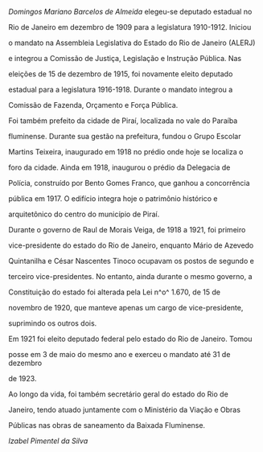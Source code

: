

*Domingos Mariano Barcelos de Almeida* elegeu-se deputado estadual no

Rio de Janeiro em dezembro de 1909 para a legislatura 1910-1912. Iniciou

o mandato na Assembleia Legislativa do Estado do Rio de Janeiro (ALERJ)

e integrou a Comissão de Justiça, Legislação e Instrução Pública. Nas

eleições de 15 de dezembro de 1915, foi novamente eleito deputado

estadual para a legislatura 1916-1918. Durante o mandato integrou a

Comissão de Fazenda, Orçamento e Força Pública.



Foi também prefeito da cidade de Piraí, localizada no vale do Paraíba

fluminense. Durante sua gestão na prefeitura, fundou o Grupo Escolar

Martins Teixeira, inaugurado em 1918 no prédio onde hoje se localiza o

foro da cidade. Ainda em 1918, inaugurou o prédio da Delegacia de

Polícia, construído por Bento Gomes Franco, que ganhou a concorrência

pública em 1917. O edifício integra hoje o patrimônio histórico e

arquitetônico do centro do município de Piraí.



Durante o governo de Raul de Morais Veiga, de 1918 a 1921, foi primeiro

vice-presidente do estado do Rio de Janeiro, enquanto Mário de Azevedo

Quintanilha e César Nascentes Tinoco ocupavam os postos de segundo e

terceiro vice-presidentes. No entanto, ainda durante o mesmo governo, a

Constituição do estado foi alterada pela Lei n^o^ 1.670, de 15 de

novembro de 1920, que manteve apenas um cargo de vice-presidente,

suprimindo os outros dois.



Em 1921 foi eleito deputado federal pelo estado do Rio de Janeiro. Tomou

posse em 3 de maio do mesmo ano e exerceu o mandato até 31 de dezembro

de 1923.



Ao longo da vida, foi também secretário geral do estado do Rio de

Janeiro, tendo atuado juntamente com o Ministério da Viação e Obras

Públicas nas obras de saneamento da Baixada Fluminense.



*Izabel Pimentel da Silva*



